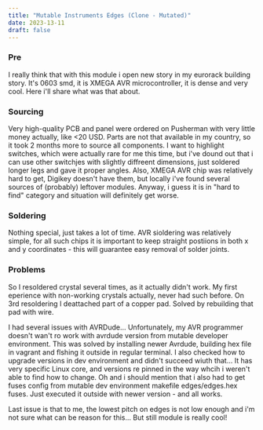 ```yaml
---
title: "Mutable Instruments Edges (Clone - Mutated)"
date: 2023-13-11
draft: false
---
```


### Pre
I really think that with this module i open new story in my eurorack building story. It's 0603 smd, it is XMEGA AVR microcontroller, it is dense and very cool. Here i'll share what was that about.

### Sourcing
Very high-quality PCB and panel were ordered on Pusherman with very little money actually, like <20 USD. Parts are not that available in my country, so it took 2 months more to source all components. I want to highlight switches, which were actually rare for me this time, but i've dound out that i can use other switchjes with slightly diffreent dimensions, just soldered longer legs and gave it proper angles.
Also, XMEGA AVR chip was relatively hard to get, Digikey doesn't have them, but locally i've found several sources of (probably) leftover modules. Anyway, i guess it is in "hard to find" category and situation will definitely get worse.

### Soldering
Nothing special, just takes a lot of time. AVR sioldering was relatively simple, for all such chips it is important to keep straight postiions in both x and y coordinates - this will guarantee easy removal of solder joints.

### Problems
So I resoldered crystal several times, as it actually didn't work. My first eperience with non-working crystals actually, never had such before. On 3rd resoldering I deattached part of a copper pad. Solved by rebuilding that pad with wire.

I had several issues with AVRDude... Unfortunately, my AVR programmer doesn't wan't ro work with avrdude version from mutable developer environment. This was solved by installing newer Avrdude, building hex file in vagrant and flshing it outside in regular terminal. I also checked how to upgrade versions in dev environment and didn't succeed wiuth that... It has very specific Linux core, and versions re pinned in the way whcih i weren't able to find how to change. Oh and i should mention that i also had to get fuses config from mutable dev environment makefile edges/edges.hex fuses. Just executed it outside with newer version - and all works.

Last issue is that to me, the lowest pitch on edges is not low enough and i'm not sure what can be reason for this...
But still module is really cool!

